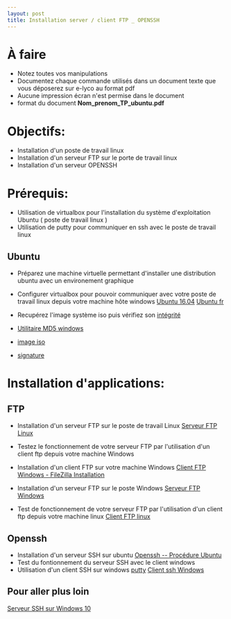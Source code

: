 ```yaml
---
layout: post
title: Installation server / client FTP _ OPENSSH
---
```


# À faire

- Notez toutes vos manipulations 
- Documentez chaque commande utilisés dans un document texte que vous déposerez sur e-lyco au format pdf 
- Aucune impression écran n'est permise dans le document
- format du document 
        __Nom_prenom_TP_ubuntu.pdf__

# Objectifs:

- Installation d'un poste de travail linux 
- Installation d'un serveur FTP sur le porte de travail linux 
- Installation d'un serveur OPENSSH

# Prérequis:

- Utilisation de virtualbox pour l'installation du système d'exploitation Ubuntu ( poste de travail linux )
- Utilisation de putty pour communiquer en ssh avec le poste de travail linux 

## Ubuntu

- Préparez une machine virtuelle permettant d'installer une distribution ubuntu avec un environement graphique
- Configurer virtualbox pour pouvoir communiquer avec votre poste de travail linux depuis votre machine hôte windows
[Ubuntu 16.04](https://www.ubuntu.com/download/desktop)
[Ubuntu fr](https://doc.ubuntu-fr.org/debutant)
- Recupérez l'image système iso puis vérifiez son [intégrité](https://doc.ubuntu-fr.org/tutoriel/comment_verifier_l_integrite_de_son_image_cd)

- [Utilitaire MD5 windows](http://www.etree.org/cgi-bin/counter.cgi/software/md5sum.exe)
- [image iso](http://192.168.67.5/ubuntu-16.04.3-desktop-amd64.iso)
- [signature](http://ubuntu.univ-nantes.fr/ubuntu-cd/16.04.3/MD5SUMS)

# Installation d'applications:

## FTP

- Installation d'un serveur FTP sur le poste de travail Linux
[Serveur FTP Linux](https://openclassrooms.com/courses/creer-son-serveur-ftp)

- Testez le fonctionnement de votre serveur FTP par l'utilisation d'un client ftp depuis votre machine Windows

- Installation d'un client FTP sur votre machine Windows
[Client FTP Windows - FileZilla ](https://filezilla-project.org/)
[Installation](https://wiki.seedbox.fr/index.php/Installer_un_client_FTP_pour_Windows_10)

- Installation d'un serveur FTP sur le poste Windows 
[Serveur FTP Windows](https://www.supinfo.com/articles/single/2905-installation-configuration-serveur-ftp-filezilla)

- Test de fonctionnement de votre serveur FTP par l'utilisation d'un client ftp depuis votre machine linux 
[Client FTP linux](https://doc.ubuntu-fr.org/ftp)

## Openssh

- Installation d'un serveur SSH sur ubuntu
[Openssh -- Procédure Ubuntu](https://doc.ubuntu-fr.org/ssh) 
- Test du fontionnement du serveur SSH avec le client windows
- Utilisation d'un client SSH sur windows
[putty](http://www.putty.org/)
[Client ssh Windows](http://marc.terrier.free.fr/docputty/)

## Pour aller plus loin

[Serveur SSH sur Windows 10](https://www.ctrl.blog/entry/how-to-win10-ssh-service#section-mssshserv-enable)
